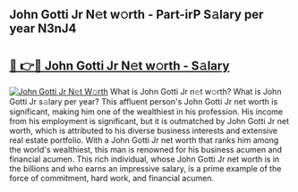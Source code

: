 ## John Gotti Jr N𝚎t w𝚘rth - Part-irP S𝚊lary per year N3nJ4

# <h2><a href="http://gc0uub.nevu.top/?p=John+Gotti+Jr">🔗 👉🔴 John Gotti Jr N𝚎t w𝚘rth - S𝚊lary</a></h2>

[![John Gotti Jr N𝚎t W𝚘rth](https://i.imgur.com/Oavwk0R.jpeg)](http://gc0uub.nevu.top/?p=John+Gotti+Jr)
What is John Gotti Jr n𝚎t w𝚘rth? What is John Gotti Jr s𝚊lary per year?
This affluent person's John Gotti Jr net worth is significant, making him one of the wealthiest in his profession. His income from his employment is significant, but it is outmatched by John Gotti Jr net worth, which is attributed to his diverse business interests and extensive real estate portfolio. With a John Gotti Jr net worth that ranks him among the world's wealthiest, this man is renowned for his business acumen and financial acumen. This rich individual, whose John Gotti Jr net worth is in the billions and who earns an impressive salary, is a prime example of the force of commitment, hard work, and financial acumen.
